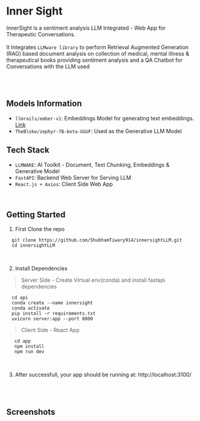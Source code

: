 # Inner Sight 
InnerSight is a sentiment analysis LLM Integrated - Web App for Therapeutic Conversations. <br /> <br />
It Integrates ```LLMware library``` to perform Retrieval Augmented Generation (RAG) based document analysis on collection of medical, mental illness & therapeutical books
providing sentiment analysis and a QA Chatbot for Conversations with the LLM used


<br /> <br />


## Models Information
* ```llmrails/ember-v1```:  Embeddings Model for generating text embeddings.  [Link](https://huggingface.co/llmrails/ember-v1)
* ```TheBloke/zephyr-7B-beta-GGUF```:  Used as the Generative LLM Model 

## Tech Stack

* ```LLMWARE```: AI Toolkit -  Document, Text Chunking, Embeddings & Generative Model
* ```FastAPI```: Backend Web Server for Serving LLM
* ```React.js + Axios```:  Client Side Web App


 <br />


## Getting Started

1. First Clone the repo
```
  git clone https://github.com/ShubhamTiwary914/innersightLLM.git
  cd innersightLLM
```

 <br />

2. Install Dependencies

> Server Side - Create Virtual env(conda) and install fastapi dependencies
```
  cd api
  conda create --name innersight
  conda activate
  pip install -r requirements.txt
  uvicorn server:app --port 8000
```

> Client Side - React App
```
   cd app
   npm install
   npm run dev
```

<br />

3. After successfull, your app should be running at: http://localhost:3100/


<br /> <br />


## Screenshots



